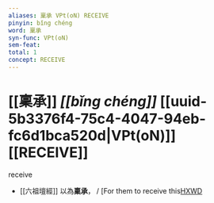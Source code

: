 ```yaml
---
aliases: 稟承 VPt(oN) RECEIVE
pinyin: bǐng chéng
word: 稟承
syn-func: VPt(oN)
sem-feat: 
total: 1
concept: RECEIVE 
---
```

# [[稟承]] *[[bǐng chéng]]*  [[uuid-5b3376f4-75c4-4047-94eb-fc6d1bca520d|VPt(oN)]] [[RECEIVE]]
receive
 - [[六祖壇經]] 以為**稟承**， / [For them to receive this[HXWD](https://hxwd.org/textview.html?location=KR6q0082_T_001-0337a.15)